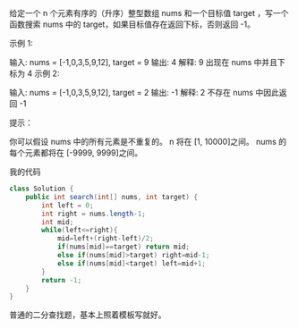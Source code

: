 给定一个 n 个元素有序的（升序）整型数组 nums 和一个目标值 target  ，写一个函数搜索 nums 中的 target，如果目标值存在返回下标，否则返回 -1。


示例 1:

输入: nums = [-1,0,3,5,9,12], target = 9
输出: 4
解释: 9 出现在 nums 中并且下标为 4
示例 2:

输入: nums = [-1,0,3,5,9,12], target = 2
输出: -1
解释: 2 不存在 nums 中因此返回 -1


提示：

你可以假设 nums 中的所有元素是不重复的。
n 将在 [1, 10000]之间。
nums 的每个元素都将在 [-9999, 9999]之间。

我的代码

```java
class Solution {
    public int search(int[] nums, int target) {
        int left = 0;
        int right = nums.length-1;
        int mid;
        while(left<=right){
            mid=left+(right-left)/2;
            if(nums[mid]==target) return mid;
            else if(nums[mid]>target) right=mid-1;
            else if(nums[mid]<target) left=mid+1;
        }
        return -1;
    }
}
```

普通的二分查找题，基本上照着模板写就好。





